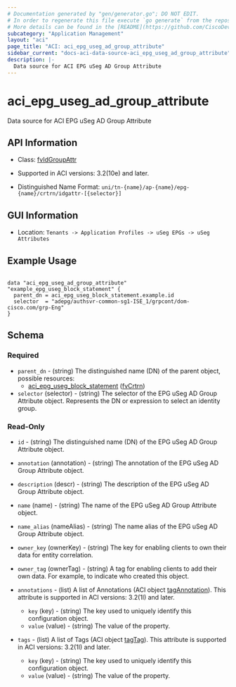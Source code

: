 ```yaml
---
# Documentation generated by "gen/generator.go"; DO NOT EDIT.
# In order to regenerate this file execute `go generate` from the repository root.
# More details can be found in the [README](https://github.com/CiscoDevNet/terraform-provider-aci/blob/master/README.md).
subcategory: "Application Management"
layout: "aci"
page_title: "ACI: aci_epg_useg_ad_group_attribute"
sidebar_current: "docs-aci-data-source-aci_epg_useg_ad_group_attribute"
description: |-
  Data source for ACI EPG uSeg AD Group Attribute
---
```


# aci_epg_useg_ad_group_attribute #

Data source for ACI EPG uSeg AD Group Attribute

## API Information ##

* Class: [fvIdGroupAttr](https://pubhub.devnetcloud.com/media/model-doc-latest/docs/app/index.html#/objects/fvIdGroupAttr/overview)

* Supported in ACI versions: 3.2(10e) and later.

* Distinguished Name Format: `uni/tn-{name}/ap-{name}/epg-{name}/crtrn/idgattr-[{selector}]`

## GUI Information ##

* Location: `Tenants -> Application Profiles -> uSeg EPGs -> uSeg Attributes`

## Example Usage ##

```hcl

data "aci_epg_useg_ad_group_attribute" "example_epg_useg_block_statement" {
  parent_dn = aci_epg_useg_block_statement.example.id
  selector  = "adepg/authsvr-common-sg1-ISE_1/grpcont/dom-cisco.com/grp-Eng"
}

```

## Schema ##

### Required ###

* `parent_dn` - (string) The distinguished name (DN) of the parent object, possible resources:
  - [aci_epg_useg_block_statement](https://registry.terraform.io/providers/CiscoDevNet/aci/latest/docs/resources/epg_useg_block_statement) ([fvCrtrn](https://pubhub.devnetcloud.com/media/model-doc-latest/docs/app/index.html#/objects/fvCrtrn/overview))
* `selector` (selector) - (string) The selector of the EPG uSeg AD Group Attribute object. Represents the DN or expression to select an identity group.

### Read-Only ###

* `id` - (string) The distinguished name (DN) of the EPG uSeg AD Group Attribute object.
* `annotation` (annotation) - (string) The annotation of the EPG uSeg AD Group Attribute object.
* `description` (descr) - (string) The description of the EPG uSeg AD Group Attribute object.
* `name` (name) - (string) The name of the EPG uSeg AD Group Attribute object.
* `name_alias` (nameAlias) - (string) The name alias of the EPG uSeg AD Group Attribute object.
* `owner_key` (ownerKey) - (string) The key for enabling clients to own their data for entity correlation.
* `owner_tag` (ownerTag) - (string) A tag for enabling clients to add their own data. For example, to indicate who created this object.

* `annotations` - (list) A list of Annotations (ACI object [tagAnnotation](https://pubhub.devnetcloud.com/media/model-doc-latest/docs/app/index.html#/objects/tagAnnotation/overview)). This attribute is supported in ACI versions: 3.2(1l) and later.
  * `key` (key) - (string) The key used to uniquely identify this configuration object.
  * `value` (value) - (string) The value of the property.

* `tags` - (list) A list of Tags (ACI object [tagTag](https://pubhub.devnetcloud.com/media/model-doc-latest/docs/app/index.html#/objects/tagTag/overview)). This attribute is supported in ACI versions: 3.2(1l) and later.
  * `key` (key) - (string) The key used to uniquely identify this configuration object.
  * `value` (value) - (string) The value of the property.
